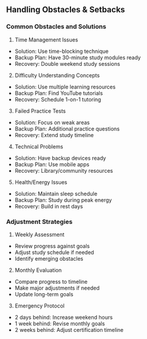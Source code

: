 ## Handling Obstacles & Setbacks

### Common Obstacles and Solutions

1. Time Management Issues
- Solution: Use time-blocking technique
- Backup Plan: Have 30-minute study modules ready
- Recovery: Double weekend study sessions

2. Difficulty Understanding Concepts
- Solution: Use multiple learning resources
- Backup Plan: Find YouTube tutorials
- Recovery: Schedule 1-on-1 tutoring

3. Failed Practice Tests
- Solution: Focus on weak areas
- Backup Plan: Additional practice questions
- Recovery: Extend study timeline

4. Technical Problems
- Solution: Have backup devices ready
- Backup Plan: Use mobile apps
- Recovery: Library/community resources

5. Health/Energy Issues
- Solution: Maintain sleep schedule
- Backup Plan: Study during peak energy
- Recovery: Build in rest days

### Adjustment Strategies

1. Weekly Assessment
- Review progress against goals
- Adjust study schedule if needed
- Identify emerging obstacles

2. Monthly Evaluation
- Compare progress to timeline
- Make major adjustments if needed
- Update long-term goals

3. Emergency Protocol
- 2 days behind: Increase weekend hours
- 1 week behind: Revise monthly goals
- 2 weeks behind: Adjust certification timeline
